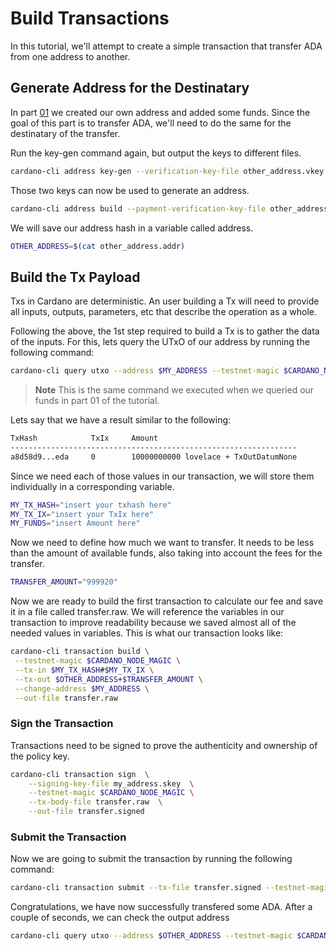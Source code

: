 # Build Transactions

In this tutorial, we'll attempt to create a simple transaction that transfer ADA from one address to another.

## Generate Address for the Destinatary

In part [01](./01-account-management.md) we created our own address and added some funds. Since the goal of this part is to transfer ADA, we'll need to do the same for the destinatary of the transfer.

Run the key-gen command again, but output the keys to different files.

```sh
cardano-cli address key-gen --verification-key-file other_address.vkey --signing-key-file other_address.skey
```

Those two keys can now be used to generate an address.

```sh
cardano-cli address build --payment-verification-key-file other_address.vkey --out-file other_address.addr --testnet-magic $CARDANO_NODE_MAGIC
```

We will save our address hash in a variable called address.

```sh
OTHER_ADDRESS=$(cat other_address.addr)
```

## Build the Tx Payload

Txs in Cardano are deterministic. An user building a Tx will need to provide all inputs, outputs, parameters, etc that describe the operation as a whole.

Following the above, the 1st step required to build a Tx is to gather the data of the inputs. For this, lets query the UTxO of our address by running the following command:

```sh
cardano-cli query utxo --address $MY_ADDRESS --testnet-magic $CARDANO_NODE_MAGIC
```

> **Note**
> This is the same command we executed when we queried our funds in part 01 of the tutorial.

Lets say that we have a result similar to the following:

```sh
TxHash            TxIx     Amount
----------------------------------------------------------------
a8d58d9...eda     0        10000000000 lovelace + TxOutDatumNone
```

Since we need each of those values in our transaction, we will store them individually in a corresponding variable.

```sh
MY_TX_HASH="insert your txhash here"
MY_TX_IX="insert your TxIx here"
MY_FUNDS="insert Amount here"
```

Now we need to define how much we want to transfer. It needs to be less than the amount of available funds, also taking into account the fees for the transfer.

```sh
TRANSFER_AMOUNT="999920"
```

Now we are ready to build the first transaction to calculate our fee and save it in a file called transfer.raw. We will reference the variables in our transaction to improve readability because we saved almost all of the needed values in variables. This is what our transaction looks like:

```sh
cardano-cli transaction build \
 --testnet-magic $CARDANO_NODE_MAGIC \
 --tx-in $MY_TX_HASH#$MY_TX_IX \
 --tx-out $OTHER_ADDRESS+$TRANSFER_AMOUNT \
 --change-address $MY_ADDRESS \
 --out-file transfer.raw
```

### Sign the Transaction

Transactions need to be signed to prove the authenticity and ownership of the policy key.

```sh
cardano-cli transaction sign  \
    --signing-key-file my_address.skey  \
    --testnet-magic $CARDANO_NODE_MAGIC \
    --tx-body-file transfer.raw  \
    --out-file transfer.signed
```

### Submit the Transaction

Now we are going to submit the transaction by running the following command:

```sh
cardano-cli transaction submit --tx-file transfer.signed --testnet-magic $CARDANO_NODE_MAGIC
```

Congratulations, we have now successfully transfered some ADA. After a couple of seconds, we can check the output address

```sh
cardano-cli query utxo --address $OTHER_ADDRESS --testnet-magic $CARDANO_NODE_MAGIC
```
